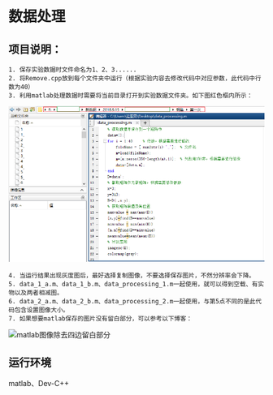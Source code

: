 # 数据处理
## 项目说明：
    1. 保存实验数据时文件命名为1、2、3......
    2. 将Remove.cpp放到每个文件夹中运行（根据实验内容去修改代码中对应参数，此代码中行数为40）
    3. 利用matlab处理数据时需要将当前目录打开到实验数据文件夹。如下图红色框内所示：

   ![eg:](https://github.com/whitesunflower/DataProcessing/raw/a992e7d0edc6bd2d9dc46582f91b5f17e2d9e369/%E5%AE%9E%E4%BE%8B.PNG  )

    4. 当运行结果出现灰度图后，最好选择复制图像，不要选择保存图片，不然分辨率会下降。
    5. data_1_a.m、data_1_b.m、data_processing_1.m一起使用，就可以得到空载、有实物以及两者相减图。
    6. data_2_a.m、data_2_b.m、data_processing_2.m一起使用，与第5点不同的是此代码包含设置图像大小。
    7. 如果想要matlab保存的图片没有留白部分，可以参考以下博客：
   ![matlab图像除去四边留白部分](https://blog.csdn.net/weixin_40283816/article/details/83662638)

## 运行环境
matlab、Dev-C++


